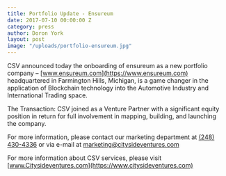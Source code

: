```yaml
---
title: Portfolio Update - Ensureum
date: 2017-07-10 00:00:00 Z
category: press
author: Doron York
layout: post
image: "/uploads/portfolio-ensureum.jpg"
---
```


CSV announced today the onboarding of ensureum as a new portfolio company –  [www.ensureum.com](https://www.ensureum.com) headquartered in Farmington Hills, Michigan, is a game changer in the application of Blockchain technology into the Automotive Industry and International Trading space.

The Transaction: CSV joined as a Venture Partner with a significant equity position in return for full involvement in mapping, building, and launching the company.

For more information, please contact our marketing department at [(248) 430-4336](tel:+12484304336) or via e-mail at [marketing@citysideventures.com](mailto:marketing@citysideventures.com)

For more information about CSV services, please visit [www.Citysideventures.com](https://www.citysideventures.com)